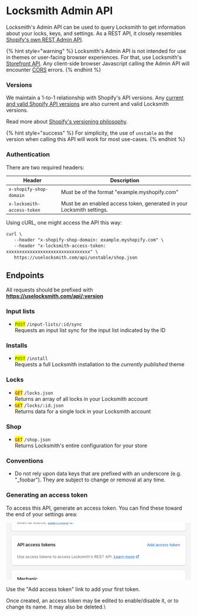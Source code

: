 # Locksmith Admin API

Locksmith's Admin API can be used to query Locksmith to get information about your locks, keys, and settings. As a REST API, it closely resembles [Shopify's own REST Admin API](https://shopify.dev/docs/api/admin-rest).

{% hint style="warning" %}
Locksmith's Admin API is not intended for use in themes or user-facing browser experiences. For that, use Locksmith's [Storefront API](locksmith-storefront-api.md). Any client-side browser Javascript calling the Admin API will encounter [CORS](https://developer.mozilla.org/en-US/docs/Web/HTTP/Guides/CORS) errors.
{% endhint %}

### Versions

We maintain a 1-to-1 relationship with Shopify's API versions. Any [current and valid Shopify API versions](https://app.shopify.com/services/apis.json) are also current and valid Locksmith versions.

Read more about [Shopify's versioning philosophy](https://shopify.dev/docs/api/usage/versioning).

{% hint style="success" %}
For simplicity, the use of `unstable` as the version when calling this API will work for most use-cases.
{% endhint %}

### Authentication

There are two required headers:

| Header                     | Description                                                            |
| -------------------------- | ---------------------------------------------------------------------- |
| `x-shopify-shop-domain`    | Must be of the format "example.myshopify.com"                          |
| `x-locksmith-access-token` | Must be an enabled access token, generated in your Locksmith settings. |

Using cURL, one might access the API this way:

```
curl \
   --header "x-shopify-shop-domain: example.myshopify.com" \
   --header "x-locksmith-access-token: xxxxxxxxxxxxxxxxxxxxxxxxxxxxxxxx" \
   https://uselocksmith.com/api/unstable/shop.json
```

## Endpoints

All requests should be prefixed with **https://uselocksmith.com/api/:version**

### Input lists

* <mark style="color:green;">`POST`</mark> `/input-lists/:id/sync` \
  Requests an input list sync for the input list indicated by the ID

### Installs

* <mark style="color:green;">`POST`</mark> `/install` \
  Requests a full Locksmith installation to the _currently published_ theme

### Locks

* <mark style="color:purple;">`GET`</mark> `/locks.json` \
  Returns an array of all locks in your Locksmith account
* <mark style="color:purple;">`GET`</mark> `/locks/:id.json` \
  Returns data for a single lock in your Locksmith account

### Shop

* <mark style="color:purple;">`GET`</mark> `/shop.json` \
  Returns Locksmith's entire configuration for your store

### Conventions

* Do not rely upon data keys that are prefixed with an underscore (e.g. "\_foobar"). They are subject to change or removal at any time.

### Generating an access token

To access this API, generate an access token. You can find these toward the end of your settings area:

![](../.gitbook/assets/APIAccessToken.png)

Use the "Add access token" link to add your first token.

Once created, an access token may be edited to enable/disable it, or to change its name. It may also be deleted.\
